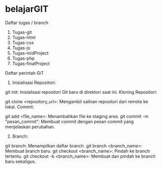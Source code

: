 # belajarGIT
Daftar tugas / branch
1. Tugas-git
2. Tugas-html
3. Tugas-css
4. Tugas-js
5. Tugas-midProject
6. Tugas-php
7. Tugas-finalProject

Daftar perintah GiT

1. Inisialisasi Repositori:

git init: Inisialisasi repositori Git baru di direktori saat ini.
Kloning Repositori:

git clone <repository_url>: Mengambil salinan repositori dari remote ke lokal.
Commit:

git add <file_name>: Menambahkan file ke staging area.
git commit -m "pesan_commit": Membuat commit dengan pesan commit yang menjelaskan perubahan.

2. Branch:

git branch: Menampilkan daftar branch.
git branch <branch_name>: Membuat branch baru.
git checkout <branch_name>: Pindah ke branch tertentu.
git checkout -b <branch_name>: Membuat dan pindah ke branch baru sekaligus.

